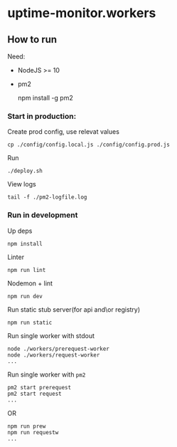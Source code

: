 
# uptime-monitor.workers

## How to run 

Need:
- NodeJS >= 10
- pm2

    npm install -g pm2

### Start in production:

Create prod config, use relevat values

    cp ./config/config.local.js ./config/config.prod.js
Run

    ./deploy.sh

View logs

    tail -f ./pm2-logfile.log

### Run in development
Up deps
    
    npm install
Linter

    npm run lint
Nodemon + lint

    npm run dev

Run static stub server(for api and\or registry)

    npm run static

Run single worker with stdout

    node ./workers/prerequest-worker
    node ./workers/request-worker
    ...
Run single worker with `pm2`

    pm2 start prerequest
    pm2 start request
    ...


OR 

    npm run prew
    npm run requestw
    ...